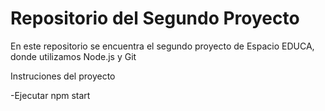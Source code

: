 # Repositorio del Segundo Proyecto

En este repositorio se encuentra el segundo proyecto de Espacio EDUCA, donde 
utilizamos Node.js y Git

Instruciones del proyecto

-Ejecutar npm start